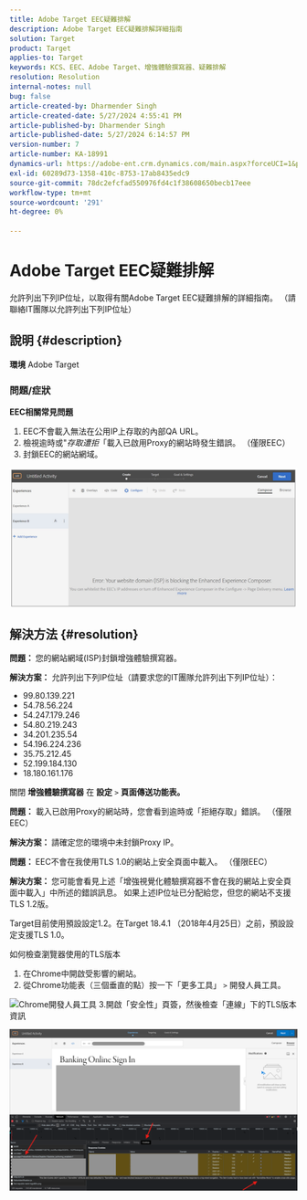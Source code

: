 ```yaml
---
title: Adobe Target EEC疑難排解
description: Adobe Target EEC疑難排解詳細指南
solution: Target
product: Target
applies-to: Target
keywords: KCS、EEC、Adobe Target、增強體驗撰寫器、疑難排解
resolution: Resolution
internal-notes: null
bug: false
article-created-by: Dharmender Singh
article-created-date: 5/27/2024 4:55:41 PM
article-published-by: Dharmender Singh
article-published-date: 5/27/2024 6:14:57 PM
version-number: 7
article-number: KA-18991
dynamics-url: https://adobe-ent.crm.dynamics.com/main.aspx?forceUCI=1&pagetype=entityrecord&etn=knowledgearticle&id=00f6b9ef-491c-ef11-840b-6045bd034c54
exl-id: 60289d73-1358-410c-8753-17ab8435edc9
source-git-commit: 78dc2efcfad550976fd4c1f38608650becb17eee
workflow-type: tm+mt
source-wordcount: '291'
ht-degree: 0%

---
```


# Adobe Target EEC疑難排解


允許列出下列IP位址，以取得有關Adobe Target EEC疑難排解的詳細指南。 （請聯絡IT團隊以允許列出下列IP位址）

## 說明 {#description}


<b>環境</b>
Adobe Target

### 問題/症狀

<b>EEC相關常見問題</b>
1. EEC不會載入無法在公用IP上存取的內部QA URL。
2. 檢視逾時或&quot;*存取遭拒*「載入已啟用Proxy的網站時發生錯誤。 （僅限EEC）
3. 封鎖EEC的網站網域。

![](assets/___02f6b9ef-491c-ef11-840b-6045bd034c54___.png)


## 解決方法 {#resolution}


<b>問題： </b>您的網站網域(ISP)封鎖增強體驗撰寫器。

<b>解決方案：</b> 允許列出下列IP位址（請要求您的IT團隊允許列出下列IP位址）：

- 99.80.139.221
- 54.78.56.224
- 54.247.179.246
- 54.80.219.243
- 34.201.235.54
- 54.196.224.236
- 35.75.212.45
- 52.199.184.130
- 18.180.161.176


關閉 <b>增強體驗撰寫器</b> 在 <b>設定</b> `>` <b> 頁面傳送功能表。</b>





<b>問題：</b> 載入已啟用Proxy的網站時，您會看到逾時或「拒絕存取」錯誤。 （僅限EEC）

<b>解決方案： </b>請確定您的環境中未封鎖Proxy IP。



<b>問題： </b>EEC不會在我使用TLS 1.0的網站上安全頁面中載入。 （僅限EEC）

<b>解決方案： </b>您可能會看見上述「增強視覺化體驗撰寫器不會在我的網站上安全頁面中載入」中所述的錯誤訊息。 如果上述IP位址已分配給您，但您的網站不支援TLS 1.2版。

Target目前使用預設設定1.2。在Target 18.4.1 （2018年4月25日）之前，預設設定支援TLS 1.0。

如何檢查瀏覽器使用的TLS版本
1. 在Chrome中開啟受影響的網站。
2. 從Chrome功能表（三個垂直的點）按一下「更多工具」 `>`  開發人員工具。

![Chrome開發人員工具](https://experienceleague.adobe.com/docs/target/assets/chrome-developer-tools.png?lang=en)
3.開啟「安全性」頁簽，然後檢查「連線」下的TLS版本資訊

![](assets/86ad6c3a-541c-ef11-840b-6045bd034c54.png)

